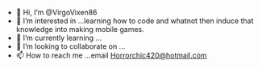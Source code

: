 - 👋 Hi, I’m @VirgoVixen86
- 👀 I’m interested in ...learning how to code and whatnot then induce that knowledge into making mobile games.
- 🌱 I’m currently learning ...
- 💞️ I’m looking to collaborate on ...
- 📫 How to reach me ...email Horrorchic420@hotmail.com 

<!---
VirgoVixen86/VirgoVixen86 is a ✨ special ✨ repository because its `README.md` (this file) appears on your GitHub profile.
You can click the Preview link to take a look at your changes.
--->
